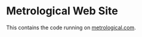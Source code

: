 # Metrological Web Site

This contains the code running on [metrological.com](https://metrological.com/).